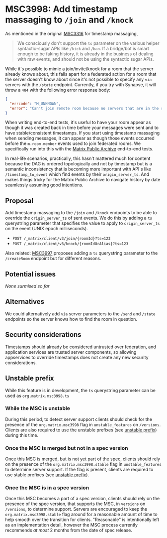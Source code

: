 # MSC3998: Add timestamp massaging to `/join` and `/knock`

As mentioned in the original
[MSC3316](https://github.com/matrix-org/matrix-spec-proposals/pull/3316) for timestamp
massaging,

> We consciously don't support the `ts` parameter on the various helper
> syntactic-sugar APIs like `/kick` and `/ban`. If a bridge/bot is smart enough to
> be faking history, it is already in the business of dealing with raw events,
> and should not be using the syntactic sugar APIs.

While it's possible to mimic a join/invite/knock for a room that the server already
knows about, this falls apart for a federated action for a room that the server doesn't
know about since it's not possible to specify any `via` servers with the `/state`
endpoint. Currently, if you try with Synapse, it will throw a `404` with the following
error response body:

```json
{
  "errcode": "M_UNKNOWN",
  "error": "Can't join remote room because no servers that are in the room have been provided."
}
```

When writing end-to-end tests, it's useful to have your room appear as though it was
created back in time before your messages were sent and to have stable/consistent
timestamps. If you start using timestamp massaging when sending messages, it can appear
as though those events occurred before the `m.room.member` events used to join federated
rooms. We specifically run into this with the [Matrix Public
Archive](https://github.com/matrix-org/matrix-public-archive/) end-to-end tests.

In real-life scenarios, practically, this hasn't mattered much for content because the
DAG is ordered topologically and not by timestamp but is a semantic inconsistency that
is becoming more important with API's like `/timestamp_to_event` which find events by
their `origin_server_ts`. And makes things tricky for the Matrix Public Archive to
navigate history by date seamlessly assuming good intentions.


## Proposal

Add timestamp massaging to the `/join` and `/knock` endpoints to be able to override the
`origin_server_ts` of sent events. We do this by adding a `ts` querystring parameter
that specifies the value to apply to `origin_server_ts` on the event (UNIX epoch
milliseconds).

 - `POST /_matrix/client/v3/join/{roomId}?ts=123`
 - `POST /_matrix/client/v3/knock/{roomIdOrAlias}?ts=123`

Also related: [MSC3997](https://github.com/matrix-org/matrix-spec-proposals/pull/3997)
proposes adding a `ts` querystring parameter to the `/createRoom` endpoint but for
different reasons.


## Potential issues

*None surmised so far*


## Alternatives

We could alternatively add `via` server parameters to the `/send` and `/state` endpoints
so the server knows how to find the room in question.


## Security considerations

Timestamps should already be considered untrusted over federation, and application
services are trusted server components, so allowing appservices to override timestamps
does not create any new security considerations.


## Unstable prefix

While this feature is in development, the `ts` querystring parameter can be used as
`org.matrix.msc3998.ts`

### While the MSC is unstable

During this period, to detect server support clients should check for the presence of
the `org.matrix.msc3998` flag in `unstable_features` on `/versions`. Clients are also
required to use the unstable prefixes (see [unstable prefix](#unstable-prefix)) during
this time.

### Once the MSC is merged but not in a spec version

Once this MSC is merged, but is not yet part of the spec, clients should rely on the
presence of the `org.matrix.msc3998.stable` flag in `unstable_features` to determine
server support. If the flag is present, clients are required to use stable prefixes (see
[unstable prefix](#unstable-prefix)).

### Once the MSC is in a spec version

Once this MSC becomes a part of a spec version, clients should rely on the presence of
the spec version, that supports the MSC, in `versions` on `/versions`, to determine
support. Servers are encouraged to keep the `org.matrix.msc3998.stable` flag around for
a reasonable amount of time to help smooth over the transition for clients. "Reasonable"
is intentionally left as an implementation detail, however the MSC process currently
recommends *at most* 2 months from the date of spec release.
